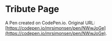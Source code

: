 # Tribute Page

A Pen created on CodePen.io. Original URL: [https://codepen.io/mrsimonsen/pen/NWwJoGe](https://codepen.io/mrsimonsen/pen/NWwJoGe).


